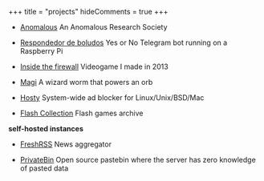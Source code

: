 +++
title = "projects"
hideComments = true
+++

- [Anomalous](https://anomalous.xyz/) An Anomalous Research Society

- [Respondedor de boludos](https://t.me/respondedorbot) Yes or No Telegram bot running on a Raspberry Pi

- [Inside the firewall](https://4st.li/insidethefirewall) Videogame I made in 2013

- [Magi](https://magi.4st.li/) A wizard worm that powers an orb

- [Hosty](https://github.com/astrovm/hosty) System-wide ad blocker for Linux/Unix/BSD/Mac

- [Flash Collection](https://4st.li/flash/) Flash games archive

**self-hosted instances**

- [FreshRSS](https://news.4st.li/) News aggregator

- [PrivateBin](https://bin.4st.li/) Open source pastebin where the server has zero knowledge of pasted data
